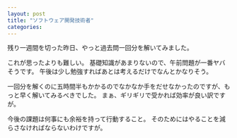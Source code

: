 ```yaml
---
layout: post
title: "ソフトウェア開発技術者"
categories:
---
```


残り一週間を切った昨日、やっと過去問一回分を解いてみました。

これが思ったよりも難しい。
基礎知識があまりないので、午前問題が一番ヤバそうです。
午後は少し勉強すればあとは考えるだけでなんとかなりそう。

一回分を解くのに五時間半もかかるのでなかなか手をだせなかったのですが、もっと早く解いてみるべきでした。
まぁ、ギリギリで受かれば効率が良い訳ですが。

今後の課題は何事にも余裕を持って行動すること。
そのためにはやることを減らさなければならないわけですが。
